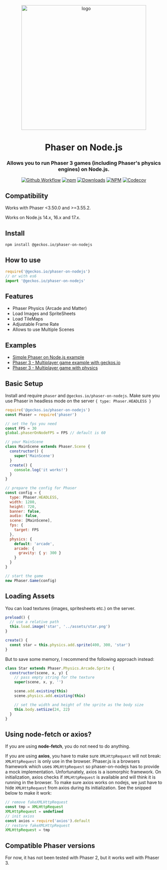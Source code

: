 <div align="center">

<a href="https://github.com/yandeu/phaser3-multiplayer-with-physics#readme">
<img src="readme/phaser-on-nodejs.png" alt="logo" width="400">
</a>

# Phaser on Node.js

### Allows you to run Phaser 3 games (including Phaser's physics engines) on Node.js.

[![Github Workflow](https://img.shields.io/github/workflow/status/geckosio/phaser-on-nodejs/CI/master?label=github%20build&logo=github&style=flat-square)](https://github.com/geckosio/phaser-on-nodejs/actions?query=workflow%3ACI)
[![npm](https://img.shields.io/npm/v/@geckos.io/phaser-on-nodejs.svg?style=flat-square)](https://www.npmjs.com/package/@geckos.io/phaser-on-nodejs)
[![Downloads](https://img.shields.io/npm/dm/@geckos.io/phaser-on-nodejs.svg?style=flat-square)](https://www.npmjs.com/package/@geckos.io/phaser-on-nodejs)
[![NPM](https://img.shields.io/npm/l/@geckos.io/phaser-on-nodejs.svg?style=flat-square)](LICENSE)
[![Codecov](https://img.shields.io/codecov/c/github/geckosio/phaser-on-nodejs?logo=codecov&style=flat-square)](https://codecov.io/gh/geckosio/phaser-on-nodejs)

</div>

## Compatibility

Works with Phaser <3.50.0 and >=3.55.2.

Works on Node.js 14.x, 16.x and 17.x.

## Install

```console
npm install @geckos.io/phaser-on-nodejs
```

## How to use

```js
require('@geckos.io/phaser-on-nodejs')
// or with es6
import '@geckos.io/phaser-on-nodejs'
```

## Features

- Phaser Physics (Arcade and Matter)
- Load Images and SpriteSheets
- Load TileMaps
- Adjustable Frame Rate
- Allows to use Multiple Scenes

## Examples

- [Simple Phaser on Node.js example](https://github.com/geckosio/phaser-on-nodejs-example)
- [Phaser 3 - Multiplayer game example with geckos.io](https://github.com/geckosio/phaser3-multiplayer-game-example#readme)
- [Phaser 3 - Multiplayer game with physics](https://github.com/yandeu/phaser3-multiplayer-with-physics#readme)

## Basic Setup

Install and require `phaser` and `@geckos.io/phaser-on-nodejs`. Make sure you use Phaser in headless mode on the server `{ type: Phaser.HEADLESS }`

```js
require('@geckos.io/phaser-on-nodejs')
const Phaser = require('phaser')

// set the fps you need
const FPS = 30
global.phaserOnNodeFPS = FPS // default is 60

// your MainScene
class MainScene extends Phaser.Scene {
  constructor() {
    super('MainScene')
  }
  create() {
    console.log('it works!')
  }
}

// prepare the config for Phaser
const config = {
  type: Phaser.HEADLESS,
  width: 1280,
  height: 720,
  banner: false,
  audio: false,
  scene: [MainScene],
  fps: {
    target: FPS
  },
  physics: {
    default: 'arcade',
    arcade: {
      gravity: { y: 300 }
    }
  }
}

// start the game
new Phaser.Game(config)
```

## Loading Assets

You can load textures (images, spritesheets etc.) on the server.

```js
preload() {
  // use a relative path
  this.load.image('star', '../assets/star.png')
}

create() {
  const star = this.physics.add.sprite(400, 300, 'star')
}
```

But to save some memory, I recommend the following approach instead:

```js
class Star extends Phaser.Physics.Arcade.Sprite {
  constructor(scene, x, y) {
    // pass empty string for the texture
    super(scene, x, y, '')

    scene.add.existing(this)
    scene.physics.add.existing(this)

    // set the width and height of the sprite as the body size
    this.body.setSize(24, 22)
  }
}
```

## Using node-fetch or axios?

If you are using **node-fetch**, you do not need to do anything.

If you are using **axios**, you have to make sure `XMLHttpRequest` will not break:  
`XMLHttpRequest` is only use in the browser. Phaser.js is a browsers framework which uses `XMLHttpRequest` so phaser-on-nodejs has to provide a mock implementation. Unfortunately, axios is a isomorphic framework. On initialization, axios checks if `XMLHttpRequest` is available and will think it is running in the browser. To make sure axios works on nodejs, we just have to hide `XMLHttpRequest` from axios during its initialization.
See the snipped below to make it work:

```js
// remove fakeXMLHttpRequest
const tmp = XMLHttpRequest
XMLHttpRequest = undefined
// init axios
const axios = require('axios').default
// restore fakeXMLHttpRequest
XMLHttpRequest = tmp
```

## Compatible Phaser versions

For now, it has not been tested with Phaser 2, but it works well with Phaser 3.
